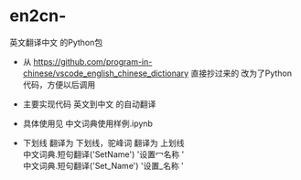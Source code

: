 # en2cn-
英文翻译中文 的Python包

* 从 https://github.com/program-in-chinese/vscode_english_chinese_dictionary 直接抄过来的
改为了Python代码，方便以后调用

* 主要实现代码 英文到中文 的自动翻译

* 具体使用见 中文词典使用样例.ipynb

* 下划线 翻译为 下划线，驼峰词 翻译为 上划线<br>
中文词典.短句翻译('SetName')  '设置冖名称  '<br>
中文词典.短句翻译('Set_Name')  '设置_名称   '

